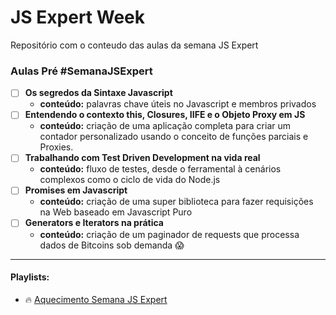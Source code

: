 # JS Expert Week
Repositório com o conteudo das aulas da semana JS Expert

### Aulas Pré #SemanaJSExpert

- [ ] **Os segredos da Sintaxe Javascript**
    - **conteúdo:** palavras chave úteis no Javascript e membros privados
- [ ] **Entendendo o contexto this, Closures, IIFE e o Objeto Proxy em JS**
    - **conteúdo:** criação de uma aplicação completa para criar um contador personalizado usando o conceito de funções parciais e Proxies.
- [ ] **Trabalhando com Test Driven Development na vida real**
    - **conteúdo:** fluxo de testes, desde o ferramental à cenários complexos como o ciclo de vida do Node.js
- [ ] **Promises em Javascript**
    - **conteúdo:** criação de uma super biblioteca para fazer requisições na Web baseado em Javascript Puro
- [ ] **Generators e Iterators na prática**
    - **conteúdo:** criação de um paginador de requests que processa dados de Bitcoins sob demanda 😱

---

#### Playlists:

- 🔥 [Aquecimento Semana JS Expert](https://www.youtube.com/playlist?list=PLqFwRPueWb5evwLz8woHQ1Ay78yDlUvtv)
